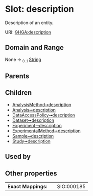 
# Slot: description


Description of an entity.

URI: [GHGA:description](https://w3id.org/GHGA/description)


## Domain and Range

None &#8594;  <sub>0..1</sub> [String](types/String.md)

## Parents


## Children

 *  [AnalysisMethod➞description](AnalysisMethod_description.md)
 *  [Analysis➞description](Analysis_description.md)
 *  [DataAccessPolicy➞description](DataAccessPolicy_description.md)
 *  [Dataset➞description](Dataset_description.md)
 *  [Experiment➞description](Experiment_description.md)
 *  [ExperimentalMethod➞description](ExperimentalMethod_description.md)
 *  [Sample➞description](Sample_description.md)
 *  [Study➞description](Study_description.md)

## Used by


## Other properties

|  |  |  |
| --- | --- | --- |
| **Exact Mappings:** | | SIO:000185 |

